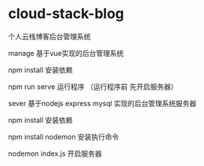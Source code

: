 # cloud-stack-blog
个人云栈博客后台管理系统


manage 基于vue实现的后台管理系统

npm install 安装依赖

npm run serve 运行程序 （运行程序前 先开启服务器）

sever 基于nodejs express mysql 实现的后台管理系统服务器

npm install 安装依赖

npm install nodemon  安装执行命令 

nodemon index.js 开启服务器
